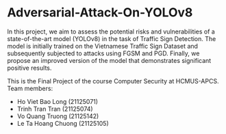 # Adversarial-Attack-On-YOLOv8

In this project, we aim to assess the potential risks and vulnerabilities of a state-of-the-art model (YOLOv8) in the task of Traffic Sign Detection. The model is initially trained on the Vietnamese Traffic Sign Dataset and subsequently subjected to attacks using FGSM and PGD. Finally, we propose an improved version of the model that demonstrates significant positive results.

This is the Final Project of the course Computer Security at HCMUS-APCS. Team members:
  - Ho Viet Bao Long (21125071)
  - Trinh Tran Tran (21125074)
  - Vo Quang Truong (21125142)
  - Le Ta Hoang Chuong (21125105)

